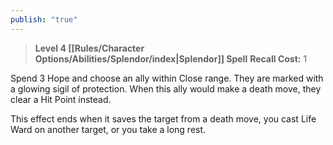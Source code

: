 ```yaml
---
publish: "true"
---
```

> **Level 4 [[Rules/Character Options/Abilities/Splendor/index|Splendor]] Spell**
> **Recall Cost:** 1

Spend 3 Hope and choose an ally within Close range. They are marked with a glowing sigil of protection. When this ally would make a death move, they clear a Hit Point instead.

This effect ends when it saves the target from a death move, you cast Life Ward on another target, or you take a long rest.
